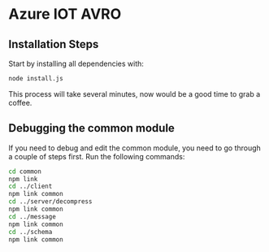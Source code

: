 # Azure IOT AVRO

## Installation Steps

Start by installing all dependencies with:

```sh
node install.js
```

This process will take several minutes, now would be a good time to grab a coffee.

## Debugging the common module

If you need to debug and edit the common module, you need to go through a couple of steps first. Run the following commands:

```sh
cd common
npm link
cd ../client
npm link common
cd ../server/decompress
npm link common
cd ../message
npm link common
cd ../schema
npm link common
```
